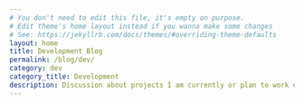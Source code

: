 ```yaml
---
# You don't need to edit this file, it's empty on purpose.
# Edit theme's home layout instead if you wanna make some changes
# See: https://jekyllrb.com/docs/themes/#overriding-theme-defaults
layout: home
title: Development Blog
permalink: /blog/dev/
category: dev
category_title: Development
description: Discussion about projects I am currently or plan to work on.
---
```

